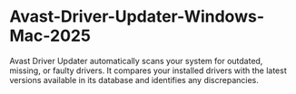# Avast-Driver-Updater-Windows-Mac-2025
Avast Driver Updater automatically scans your system for outdated, missing, or faulty drivers. It compares your installed drivers with the latest versions available in its database and identifies any discrepancies.
